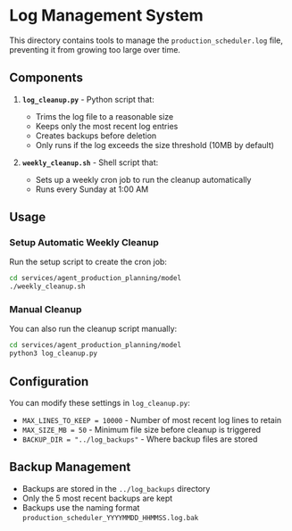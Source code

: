 # Log Management System

This directory contains tools to manage the `production_scheduler.log` file, preventing it from growing too large over time.

## Components

1. **`log_cleanup.py`** - Python script that:
   - Trims the log file to a reasonable size
   - Keeps only the most recent log entries
   - Creates backups before deletion
   - Only runs if the log exceeds the size threshold (10MB by default)

2. **`weekly_cleanup.sh`** - Shell script that:
   - Sets up a weekly cron job to run the cleanup automatically
   - Runs every Sunday at 1:00 AM

## Usage

### Setup Automatic Weekly Cleanup

Run the setup script to create the cron job:

```bash
cd services/agent_production_planning/model
./weekly_cleanup.sh
```

### Manual Cleanup

You can also run the cleanup script manually:

```bash
cd services/agent_production_planning/model
python3 log_cleanup.py
```

## Configuration

You can modify these settings in `log_cleanup.py`:

- `MAX_LINES_TO_KEEP = 10000` - Number of most recent log lines to retain
- `MAX_SIZE_MB = 50` - Minimum file size before cleanup is triggered
- `BACKUP_DIR = "../log_backups"` - Where backup files are stored

## Backup Management

- Backups are stored in the `../log_backups` directory
- Only the 5 most recent backups are kept
- Backups use the naming format `production_scheduler_YYYYMMDD_HHMMSS.log.bak` 